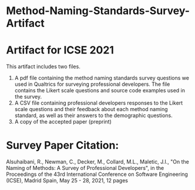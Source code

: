 # Method-Naming-Standards-Survey-Artifact

# Artifact for ICSE 2021

This artifact includes two files.

1. A pdf file containing the method naming standards survey questions we used in Qualtrics for surveying professional developers. The file contains the Likert scale questions and source code examples used in the survey. 
2. A CSV file containing professional developers responses to the Likert scale questions and their feedback about each method naming standard, as well as their answers to the demographic questions.
3. A copy of the accepted paper (preprint)



# Survey Paper Citation:

Alsuhaibani, R., Newman, C., Decker, M., Collard, M.L., Maletic, J.I., "On the Naming of Methods: A Survey of Professional Developers", in the Proceedings of the 43rd International Conference on Software Engineering (ICSE), Madrid Spain, May 25 - 28, 2021, 12 pages
